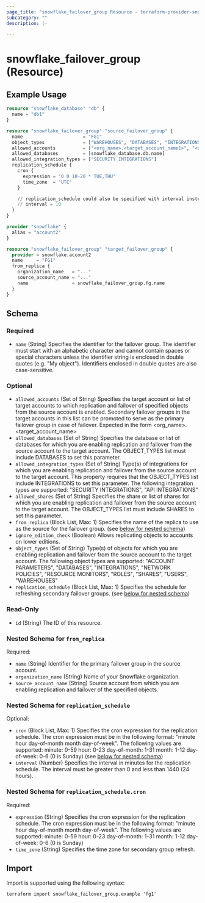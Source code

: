```yaml
---
page_title: "snowflake_failover_group Resource - terraform-provider-snowflake"
subcategory: ""
description: |-
  
---
```


# snowflake_failover_group (Resource)



## Example Usage

```terraform
resource "snowflake_database" "db" {
  name = "db1"
}

resource "snowflake_failover_group" "source_failover_group" {
  name                      = "FG1"
  object_types              = ["WAREHOUSES", "DATABASES", "INTEGRATIONS", "ROLES"]
  allowed_accounts          = ["<org_name>.<target_account_name1>", "<org_name>.<target_account_name2>"]
  allowed_databases         = [snowflake_database.db.name]
  allowed_integration_types = ["SECURITY INTEGRATIONS"]
  replication_schedule {
    cron {
      expression = "0 0 10-20 * TUE,THU"
      time_zone  = "UTC"
    }

    // replication_schedule could also be specified with interval instead of cron
    // interval = 10
  }
}

provider "snowflake" {
  alias = "account2"
}

resource "snowflake_failover_group" "target_failover_group" {
  provider = snowflake.account2
  name     = "FG1"
  from_replica {
    organization_name   = "..."
    source_account_name = "..."
    name                = snowflake_failover_group.fg.name
  }
}
```

<!-- schema generated by tfplugindocs -->
## Schema

### Required

- `name` (String) Specifies the identifier for the failover group. The identifier must start with an alphabetic character and cannot contain spaces or special characters unless the identifier string is enclosed in double quotes (e.g. "My object"). Identifiers enclosed in double quotes are also case-sensitive.

### Optional

- `allowed_accounts` (Set of String) Specifies the target account or list of target accounts to which replication and failover of specified objects from the source account is enabled. Secondary failover groups in the target accounts in this list can be promoted to serve as the primary failover group in case of failover. Expected in the form <org_name>.<target_account_name>
- `allowed_databases` (Set of String) Specifies the database or list of databases for which you are enabling replication and failover from the source account to the target account. The OBJECT_TYPES list must include DATABASES to set this parameter.
- `allowed_integration_types` (Set of String) Type(s) of integrations for which you are enabling replication and failover from the source account to the target account. This property requires that the OBJECT_TYPES list include INTEGRATIONS to set this parameter. The following integration types are supported: "SECURITY INTEGRATIONS", "API INTEGRATIONS"
- `allowed_shares` (Set of String) Specifies the share or list of shares for which you are enabling replication and failover from the source account to the target account. The OBJECT_TYPES list must include SHARES to set this parameter.
- `from_replica` (Block List, Max: 1) Specifies the name of the replica to use as the source for the failover group. (see [below for nested schema](#nestedblock--from_replica))
- `ignore_edition_check` (Boolean) Allows replicating objects to accounts on lower editions.
- `object_types` (Set of String) Type(s) of objects for which you are enabling replication and failover from the source account to the target account. The following object types are supported: "ACCOUNT PARAMETERS", "DATABASES", "INTEGRATIONS", "NETWORK POLICIES", "RESOURCE MONITORS", "ROLES", "SHARES", "USERS", "WAREHOUSES"
- `replication_schedule` (Block List, Max: 1) Specifies the schedule for refreshing secondary failover groups. (see [below for nested schema](#nestedblock--replication_schedule))

### Read-Only

- `id` (String) The ID of this resource.

<a id="nestedblock--from_replica"></a>
### Nested Schema for `from_replica`

Required:

- `name` (String) Identifier for the primary failover group in the source account.
- `organization_name` (String) Name of your Snowflake organization.
- `source_account_name` (String) Source account from which you are enabling replication and failover of the specified objects.


<a id="nestedblock--replication_schedule"></a>
### Nested Schema for `replication_schedule`

Optional:

- `cron` (Block List, Max: 1) Specifies the cron expression for the replication schedule. The cron expression must be in the following format: "minute hour day-of-month month day-of-week". The following values are supported: minute: 0-59 hour: 0-23 day-of-month: 1-31 month: 1-12 day-of-week: 0-6 (0 is Sunday) (see [below for nested schema](#nestedblock--replication_schedule--cron))
- `interval` (Number) Specifies the interval in minutes for the replication schedule. The interval must be greater than 0 and less than 1440 (24 hours).

<a id="nestedblock--replication_schedule--cron"></a>
### Nested Schema for `replication_schedule.cron`

Required:

- `expression` (String) Specifies the cron expression for the replication schedule. The cron expression must be in the following format: "minute hour day-of-month month day-of-week". The following values are supported: minute: 0-59 hour: 0-23 day-of-month: 1-31 month: 1-12 day-of-week: 0-6 (0 is Sunday)
- `time_zone` (String) Specifies the time zone for secondary group refresh.

## Import

Import is supported using the following syntax:

```shell
terraform import snowflake_failover_group.example 'fg1'
```
